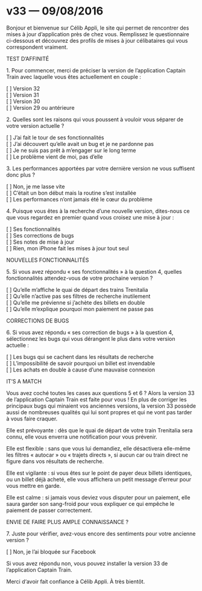 # v33 — 09/08/2016

Bonjour et bienvenue sur Célib Appli, le site qui permet de rencontrer des mises à jour d’application près de chez vous. Remplissez le questionnaire ci-dessous et découvrez des profils de mises à jour célibataires qui vous correspondent vraiment.

TEST D’AFFINITÉ

1.&nbsp;Pour commencer, merci de préciser la version de l’application Captain Train avec laquelle vous êtes actuellement en couple&nbsp;:

&lsqb;&nbsp;&rsqb; Version 32<br />
&lsqb;&nbsp;&rsqb; Version 31<br />
&lsqb;&nbsp;&rsqb; Version 30<br />
&lsqb;&nbsp;&rsqb; Version 29 ou antérieure<br />

2.&nbsp;Quelles sont les raisons qui vous poussent à vouloir vous séparer de votre version actuelle&nbsp;?

&lsqb;&nbsp;&rsqb; J’ai fait le tour de ses fonctionnalités<br />
&lsqb;&nbsp;&rsqb; J’ai découvert qu’elle avait un bug et je ne pardonne pas<br />
&lsqb;&nbsp;&rsqb; Je ne suis pas prêt à m’engager sur le long terme<br />
&lsqb;&nbsp;&rsqb; Le problème vient de moi, pas d’elle<br />

3.&nbsp;Les performances apportées par votre dernière version ne vous suffisent donc plus&nbsp;?

&lsqb;&nbsp;&rsqb; Non, je me lasse vite<br />
&lsqb;&nbsp;&rsqb; C’était un bon début mais la routine s’est installée<br />
&lsqb;&nbsp;&rsqb; Les performances n’ont jamais été le cœur du problème<br />

4.&nbsp;Puisque vous êtes à la recherche d’une nouvelle version, dites-nous ce que vous regardez en premier quand vous croisez une mise à jour&nbsp;:

&lsqb;&nbsp;&rsqb; Ses fonctionnalités<br />
&lsqb;&nbsp;&rsqb; Ses corrections de bugs<br />
&lsqb;&nbsp;&rsqb; Ses notes de mise à jour<br />
&lsqb;&nbsp;&rsqb; Rien, mon iPhone fait les mises à jour tout seul<br />

NOUVELLES FONCTIONNALITÉS

5.&nbsp;Si vous avez répondu «&nbsp;ses fonctionnalités&nbsp;» à la question 4, quelles fonctionnalités attendez-vous de votre prochaine version&nbsp;?

&lsqb;&nbsp;&rsqb; Qu’elle m’affiche le quai de départ des trains Trenitalia<br />
&lsqb;&nbsp;&rsqb; Qu’elle n’active pas ses filtres de recherche inutilement<br />
&lsqb;&nbsp;&rsqb; Qu’elle me prévienne si j’achète des billets en double<br />
&lsqb;&nbsp;&rsqb; Qu’elle m’explique pourquoi mon paiement ne passe pas<br />

CORRECTIONS DE BUGS

6.&nbsp;Si vous avez répondu «&nbsp;ses correction de bugs&nbsp;» à la question 4, sélectionnez les bugs qui vous dérangent le plus dans votre version actuelle&nbsp;:

&lsqb;&nbsp;&rsqb; Les bugs qui se cachent dans les résultats de recherche<br />
&lsqb;&nbsp;&rsqb; L’impossibilité de savoir pourquoi un billet est invendable<br />
&lsqb;&nbsp;&rsqb; Les achats en double à cause d’une mauvaise connexion<br />

IT’S A MATCH

Vous avez coché toutes les cases aux questions 5 et 6&nbsp;? Alors la version 33 de l’application Captain Train est faite pour vous&nbsp;! En plus de corriger les principaux bugs qui minaient vos anciennes versions, la version 33 possède aussi de nombreuses qualités qui lui sont propres et qui ne vont pas tarder à vous faire craquer.

Elle est prévoyante&nbsp;: dès que le quai de départ de votre train Trenitalia sera connu, elle vous enverra une notification pour vous prévenir.

Elle est flexible&nbsp;: sans que vous lui demandiez, elle désactivera elle-même les filtres «&nbsp;autocar&nbsp;» ou «&nbsp;trajets directs&nbsp;», si aucun car ou train direct ne figure dans vos résultats de recherche.

Elle est vigilante&nbsp;: si vous êtes sur le point de payer deux billets identiques, ou un billet déjà acheté, elle vous affichera un petit message d’erreur pour vous mettre en garde.

Elle est calme&nbsp;: si jamais vous deviez vous disputer pour un paiement, elle saura garder son sang-froid pour vous expliquer ce qui empêche le paiement de passer correctement.

ENVIE DE FAIRE PLUS AMPLE CONNAISSANCE&nbsp;?

7.&nbsp;Juste pour vérifier, avez-vous encore des sentiments pour votre ancienne version&nbsp;?

&lsqb;&nbsp;&rsqb; Non, je l’ai bloquée sur Facebook

Si vous avez répondu non, vous pouvez installer la version 33 de l’application Captain Train.

Merci d‘avoir fait confiance à Célib Appli. À très bientôt.
